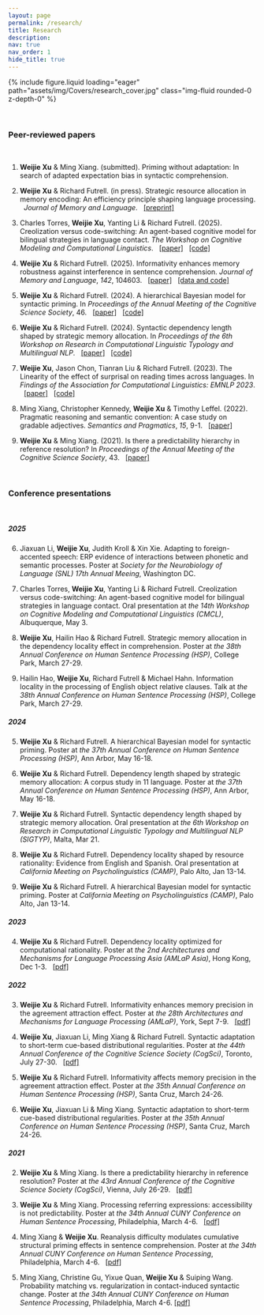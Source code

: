 ```yaml
---
layout: page
permalink: /research/
title: Research
description: 
nav: true
nav_order: 1
hide_title: true
---
```


{% include figure.liquid loading="eager" path="assets/img/Covers/research_cover.jpg" class="img-fluid rounded-0 z-depth-0" %}

<p>&nbsp;</p>

### Peer-reviewed papers 
<p>&nbsp;</p>

1. **Weijie Xu** & Ming Xiang. (submitted). Priming without adaptation: In search of adapted expectation bias in syntactic comprehension.

1. **Weijie Xu** & Richard Futrell. (in press). Strategic resource allocation in memory encoding: An efficiency principle shaping language processing. &nbsp; *Journal of Memory and Language*. &nbsp; [[preprint]](https://arxiv.org/abs/2503.14728)

1. Charles Torres, **Weijie Xu**, Yanting Li & Richard Futrell. (2025). Creolization versus code-switching: An agent-based cognitive model for bilingual strategies in language contact. *The Workshop on Cognitive Modeling and Computational Linguistics*.  &nbsp; [[paper]](https://aclanthology.org/2025.cmcl-1.25/) &nbsp; [[code]](https://github.com/cj-torres/creolization-codeswitching)

1. **Weijie Xu** & Richard Futrell. (2025). Informativity enhances memory robustness against interference in sentence comprehension. *Journal of Memory and Language*, *142*, 104603. &nbsp; [[paper]](https://www.sciencedirect.com/science/article/pii/S0749596X24001062) &nbsp; [[data and code]](https://osf.io/e5dsv/)

1. **Weijie Xu** & Richard Futrell. (2024). A hierarchical Bayesian model for syntactic priming. In *Proceedings of the Annual Meeting of the Cognitive Science Society*, 46. &nbsp; [[paper]](https://escholarship.org/uc/item/9cc8p5fk) &nbsp; [[code]](https://github.com/weijiexu-charlie/HBM-for-syntactic-priming-CogSci24)

1. **Weijie Xu** & Richard Futrell. (2024). Syntactic dependency length shaped by strategic memory allocation. In *Proceedings of the 6th Workshop on Research in Computational Linguistic Typology and Multilingual NLP*.  &nbsp; [[paper]](https://aclanthology.org/2024.sigtyp-1.1/) &nbsp; [[code]](https://github.com/weijiexu-charlie/Dependency-length-strategic-memory-allocation)

1. **Weijie Xu**, Jason Chon, Tianran Liu & Richard Futrell. (2023). The Linearity of the effect of surprisal on reading times across languages. In *Findings of the Association for Computational Linguistics: EMNLP 2023*.  &nbsp; [[paper]](https://aclanthology.org/2023.findings-emnlp.1052/) &nbsp; [[code]](https://github.com/weijiexu-charlie/Linearity-of-surprisal-on-RT)

1. Ming Xiang, Christopher Kennedy, **Weijie Xu** & Timothy Leffel. (2022). Pragmatic reasoning and semantic convention: A case study on gradable adjectives. *Semantics and Pragmatics*, *15*, 9-1. &nbsp; [[paper]](https://doi.org/10.3765/sp.15.9)

1. **Weijie Xu** & Ming Xiang. (2021). Is there a predictability hierarchy in reference resolution? In *Proceedings of the Annual Meeting of the Cognitive Science Society*, 43. &nbsp; [[paper]](https://escholarship.org/uc/item/4mg9786g)


<p>&nbsp;</p>


### Conference presentations
<p>&nbsp;</p>

##### 2025

6. Jiaxuan Li, **Weijie Xu**, Judith Kroll & Xin Xie. Adapting to foreign-accented speech: ERP evidence of interactions between phonetic and semantic processes. Poster at *Society for the Neurobiology of Language (SNL) 17th Annual Meeing*, Washington DC.

6. Charles Torres, **Weijie Xu**, Yanting Li & Richard Futrell. Creolization versus code-switching: An agent-based cognitive model for bilingual strategies in language contact. Oral presentation at *the 14th Workshop on Cognitive Modeling and Computational Linguistics (CMCL)*, Albuquerque, May 3.

6. **Weijie Xu**, Hailin Hao & Richard Futrell. Strategic memory allocation in the dependency locality effect in comprehension. Poster at *the 38th Annual Conference on Human Sentence Processing (HSP)*, College Park, March 27-29.

6. Hailin Hao, **Weijie Xu**, Richard Futrell & Michael Hahn. Information locality in the processing of English object relative clauses. Talk at *the 38th Annual Conference on Human Sentence Processing (HSP)*, College Park, March 27-29.

##### 2024

5. **Weijie Xu** & Richard Futrell. A hierarchical Bayesian model for syntactic priming. Poster at *the 37th Annual Conference on Human Sentence Processing (HSP)*, Ann Arbor, May 16-18.

5. **Weijie Xu** & Richard Futrell. Dependency length shaped by strategic memory allocation: A corpus study in 11 language. Poster at *the 37th Annual Conference on Human Sentence Processing (HSP)*, Ann Arbor, May 16-18.

5. **Weijie Xu** & Richard Futrell. Syntactic dependency length shaped by strategic memory allocation. Oral presentation at *the 6th Workshop on Research in Computational Linguistic Typology and Multilingual NLP (SIGTYP)*, Malta, Mar 21.

5. **Weijie Xu** & Richard Futrell. Dependency locality shaped by resource rationality: Evidence from English and Spanish. Oral presentation at *California Meeting on Psycholinguistics (CAMP)*, Palo Alto, Jan 13-14.

5. **Weijie Xu** & Richard Futrell. A hierarchical Bayesian model for syntactic priming. Poster at *California Meeting on Psycholinguistics (CAMP)*, Palo Alto, Jan 13-14.

##### 2023

4. **Weijie Xu** & Richard Futrell. Dependency locality optimized for computational rationality. Poster at *the 2nd Architectures and Mechanisms for Language Processing Asia (AMLaP Asia)*, Hong Kong, Dec 1-3. &nbsp; [[pdf]](https://weijiexu-charlie.github.io/assets/pdf/MemDepend_amlapasia23_resubmission.pdf)

##### 2022
3. **Weijie Xu** & Richard Futrell. Informativity enhances memory precision in the agreement attraction effect. Poster at *the 28th Architectures and Mechanisms for Language Processing (AMLaP)*, York, Sept 7-9. &nbsp; [[pdf]](https://weijiexu-charlie.github.io/assets/pdf/AgreeAttr_AMLaP22.pdf)

3. **Weijie Xu**, Jiaxuan Li, Ming Xiang & Richard Futrell. Syntactic adaptation to short-term cue-based distributional regularities. Poster at *the 44th Annual Conference of the Cognitive Science Society (CogSci)*, Toronto, July 27-30. &nbsp; [[pdf]](https://weijiexu-charlie.github.io/assets/pdf/CueAdapt_CogSci22_final.pdf)

3. **Weijie Xu** & Richard Futrell. Informativity affects memory precision in the agreement attraction effect. Poster at *the 35th Annual Conference on Human Sentence Processing (HSP)*, Santa Cruz, March 24-26.

3. **Weijie Xu**, Jiaxuan Li & Ming Xiang. Syntactic adaptation to short-term cue-based distributional regularities. Poster at *the 35th Annual Conference on Human Sentence Processing (HSP)*, Santa Cruz, March 24-26.


##### 2021
2. **Weijie Xu** & Ming Xiang. Is there a predictability hierarchy in reference resolution? Poster at *the 43rd Annual Conference of the Cognitive Science Society (CogSci)*, Vienna, July 26-29. &nbsp; [[pdf]](https://escholarship.org/uc/item/4mg9786g)

2. **Weijie Xu** & Ming Xiang. Processing referring expressions: accessibility is not predictability. Poster at *the 34th Annual CUNY Conference on Human Sentence Processing*, Philadelphia, March 4-6. &nbsp; [[pdf]](https://www.cuny2021.io/wp-content/uploads/2021/02/CUNY_2021_abstract_93.pdf)

2. Ming Xiang & **Weijie Xu**. Reanalysis difficulty modulates cumulative structural priming effects in sentence comprehension. Poster at *the 34th Annual CUNY Conference on Human Sentence Processing*, Philadelphia, March 4-6. &nbsp; [[pdf]](https://www.cuny2021.io/wp-content/uploads/2021/02/CUNY_2021_abstract_95.pdf)

2. Ming Xiang, Christine Gu, Yixue Quan, **Weijie Xu** & Suiping Wang. Probability matching vs. regularization in contact-induced syntactic change. Poster at *the 34th Annual CUNY Conference on Human Sentence Processing*, Philadelphia, March 4-6.   [[pdf]](https://www.cuny2021.io/wp-content/uploads/2021/02/CUNY_2021_abstract_179.pdf)
